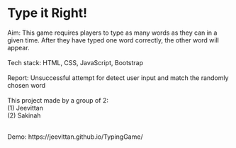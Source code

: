 # Type it Right!

Aim: This game requires players to type as many words as they can in a given time. After they have typed one word correctly, the other word will appear. 
<br><br>
Tech stack: HTML, CSS, JavaScript, Bootstrap
<br><br>
Report:
Unsuccessful attempt for detect user input and match the randomly chosen word
<br><br>
This project made by a group of 2:<br>
(1) Jeevittan<br>
(2) Sakinah

<br>
Demo: https://jeevittan.github.io/TypingGame/


